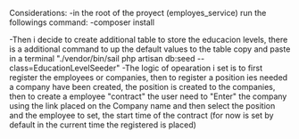 Considerations:
-in the root of the proyect (employes_service) run the followings command: 
-composer install


-Then i decide to create additional table to store the educacion levels, there is a additional command to up the default values to the table copy and paste in a terminal "./vendor/bin/sail php artisan db:seed --class=EducationLevelSeeder"
-The logic of opearation i set is to first register the employees or companies, then to register a position ies needed a company have been created, the position is created to the companies, then to create a employee "contract" the user need to "Enter" the company using the link placed on the Company name and then select the position and the employee to set, the start time of the contract (for now is set by default in the current time the registered is placed)